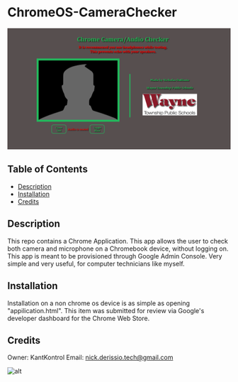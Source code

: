 # ChromeOS-CameraChecker

![ChromeOS Camera Checker](https://github.com/KantKontrol/ChromeOS-CameraChecker/blob/main/screenshots/CC-PromoPhoto.png?raw=true)

## Table of Contents

* [Description](#description)
* [Installation](#installation)
* [Credits](#credits)

## Description
This repo contains a Chrome Application. This app allows the user to check both camera and microphone on a Chromebook device, without logging on. This app is meant to be provisioned through Google Admin Console. Very simple and very useful, for computer technicians like myself.

## Installation
Installation on a non chrome os device is as simple as opening "appilication.html". This item was submitted for review via Google's developer dashboard for the Chrome Web Store.

## Credits

Owner: KantKontrol Email: nick.derissio.tech@gmail.com

![alt](https://avatars0.githubusercontent.com/u/57921318?v=4)


